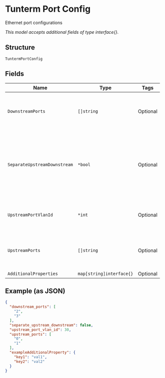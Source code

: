 
# Tunterm Port Config

Ethernet port configurations

*This model accepts additional fields of type interface{}.*

## Structure

`TuntermPortConfig`

## Fields

| Name | Type | Tags | Description |
|  --- | --- | --- | --- |
| `DownstreamPorts` | `[]string` | Optional | List of ports to be used for downstream (to AP) purpose |
| `SeparateUpstreamDownstream` | `*bool` | Optional | Whether to separate upstream / downstream ports. default is false where all ports will be used.<br>**Default**: `false` |
| `UpstreamPortVlanId` | `*int` | Optional | Native VLAN id for upstream ports<br>**Default**: `1` |
| `UpstreamPorts` | `[]string` | Optional | List of ports to be used for upstream purpose (to LAN) |
| `AdditionalProperties` | `map[string]interface{}` | Optional | - |

## Example (as JSON)

```json
{
  "downstream_ports": [
    "2",
    "3"
  ],
  "separate_upstream_downstream": false,
  "upstream_port_vlan_id": 30,
  "upstream_ports": [
    "0",
    "1"
  ],
  "exampleAdditionalProperty": {
    "key1": "val1",
    "key2": "val2"
  }
}
```

